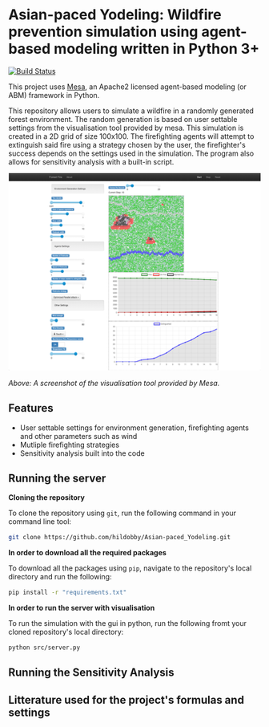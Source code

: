 Asian-paced Yodeling: Wildfire prevention simulation using agent-based modeling written in Python 3+
=========================================
[![Build Status](https://travis-ci.org/hildobby/Asian-paced_Yodeling.svg?branch=master)](https://travis-ci.org/hildobby/Asian-paced_Yodeling)

This project uses [Mesa](https://github.com/projectmesa/mesa), an Apache2 licensed agent-based modeling (or ABM) framework in Python.

This repository allows users to simulate a wildfire in a randomly generated forest environment. The random generation is based on user settable settings from the visualisation tool provided by mesa. This simulation is created in a 2D grid of size 100x100. The firefighting agents will attempt to extinguish said fire using a strategy chosen by the user, the firefighter's success depends on the settings used in the simulation. The program also allows for sensitivity analysis with a built-in script.

![A screenshot of the simulation's visualisation](https://github.com/hildobby/Asian-paced_Yodeling/blob/master/src/visualisation.png)

*Above: A screenshot of the visualisation tool provided by Mesa.*

Features
------------

* User settable settings for environment generation, firefighting agents and other parameters such as wind
* Mutliple firefighting strategies
* Sensitivity analysis built into the code

Running the server
------------

**Cloning the repository**

To clone the repository using `git`, run the following command in your command line tool:
```bash
git clone https://github.com/hildobby/Asian-paced_Yodeling.git
```

**In order to download all the required packages**

To download all the packages using `pip`, navigate to the repository's local directory and run the following:
```bash
pip install -r "requirements.txt"
```
**In order to run the server with visualisation**

To run the simulation with the gui in python, run the following fromt your cloned repository's local directory:
```bash
python src/server.py
```

Running the Sensitivity Analysis
------------


Litterature used for the project's formulas and settings
------------
